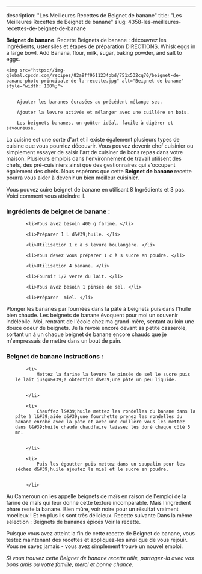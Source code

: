 ---
description: "Les Meilleures Recettes de Beignet de banane"
title: "Les Meilleures Recettes de Beignet de banane"
slug: 4358-les-meilleures-recettes-de-beignet-de-banane

<p>
	<strong>Beignet de banane</strong>. 
	Recette Beignets de banane : découvrez les ingrédients, ustensiles et étapes de préparation DIRECTIONS. Whisk eggs in a large bowl. Add Banana, flour, milk, sugar, baking powder, and salt to eggs.
</p>
<p>
	
	<img src="https://img-global.cpcdn.com/recipes/82a9ff9611234bbd/751x532cq70/beignet-de-banane-photo-principale-de-la-recette.jpg" alt="Beignet de banane" style="width: 100%;">
	
	
		Ajouter les bananes écrasées au précédent mélange sec.
	
		Ajouter la levure activée et mélanger avec une cuillère en bois.
	
		Les beignets bananes, un goûter idéal, facile à digérer et savoureuse.
	
</p>

La cuisine est une sorte d'art et il existe également plusieurs types de cuisine que vous pourriez découvrir. Vous pouvez devenir chef cuisinier ou simplement essayer de saisir l'art de cuisiner de bons repas dans votre maison. Plusieurs emplois dans l'environnement de travail utilisent des chefs, des pré-cuisiniers ainsi que des gestionnaires qui s'occupent également des chefs. Nous espérons que cette <strong> Beignet de banane </strong> recette pourra vous aider à devenir un bien meilleur cuisinier.

<!--inarticleads1-->

Vous pouvez cuire beignet de banane en utilisant 8 Ingrédients et 3 pas. Voici comment vous atteindre il.

<h3>Ingrédients de beignet de banane :</h3>

<ol>
	
		<li>Vous avez besoin 400 g farine. </li>
	
		<li>Préparer 1 L d&#39;huile. </li>
	
		<li>Utilisation 1 c à s levure boulangère. </li>
	
		<li>Vous devez vous préparer 1 c à s sucre en poudre. </li>
	
		<li>Utilisation 4 banane. </li>
	
		<li>Fournir 1/2 verre du lait. </li>
	
		<li>Vous avez besoin 1 pinsée de sel. </li>
	
		<li>Préparer  miel. </li>
	
</ol>

Plonger les bananes par fournées dans la pâte à beignets puis dans l&#39;huile bien chaude. Les beignets de banane évoquent pour moi un souvenir indélébile. Moi, rentrant de l&#39;école chez ma grand-mère, sentant au loin une douce odeur de beignets. Je la revoie encore devant sa petite casserole, sortant un à un chaque beignet de banane encore chauds que je m&#39;empressais de mettre dans un bout de pain. 

<!--inarticleads2-->

<h3>Beignet de banane instructions :</h3>

<ol>
	
		<li>
			Mettez la farine la levure le pinsée de sel le sucre puis le lait jusqu&#39;a obtention d&#39;une pâte un peu liquide.
			
			
		</li>
	
		<li>
			Chauffez l&#39;huile mettez les rondelles du banane dans la pâte à l&#39;aide d&#39;une fourchette prenez les rondelles du banane enrobé avec la pâte et avec une cuillère vous les mettez dans l&#39;huile chaude chaudfaire laissez les doré chaque côté 5 mn.
			
			
		</li>
	
		<li>
			Puis les égoutter puis mettez dans un saupalin pour les séchez d&#39;huile ajoutez le miel et le sucre en poudre.
			
			
		</li>
	
</ol>

Au Cameroun on les appelle beignets de maïs en raison de l&#39;emploi de la farine de maïs qui leur donne cette texture incomparable. Mais l&#39;ingrédient phare reste la banane. Bien mûre, voir noire pour un résultat vraiment moelleux ! Et en plus ils sont très délicieux. Recette suivante Dans la même sélection : Beignets de bananes épicés Voir la recette. 

<!--inarticleads1-->

<p>
Puisque vous avez atteint la fin de cette recette de Beignet de banane, vous testez maintenant des recettes et appliquez-les ainsi que de vous réjouir. Vous ne savez jamais - vous avez simplement trouvé un nouvel emploi.
</p>

<p>
<i>Si vous trouvez cette Beignet de banane recette utile, partagez-la avec vos bons amis ou votre famille, merci et bonne chance.</i>
</p>

